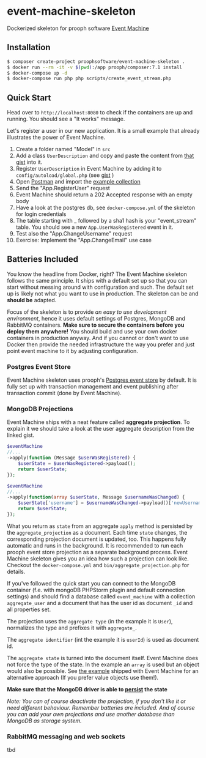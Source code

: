 # event-machine-skeleton
Dockerized skeleton for prooph software [Event Machine](https://github.com/proophsoftware/event-machine)

## Installation

```bash
$ composer create-project proophsoftware/event-machine-skeleton .
$ docker run --rm -it -v $(pwd):/app prooph/composer:7.1 install
$ docker-compose up -d
$ docker-compose run php php scripts/create_event_stream.php
```
## Quick Start

Head over to `http://localhost:8080` to check if the containers are up and running.
You should see a "It works" message.

Let's register a user in our new application. It is a small example that already illustrates the power of Event Machine.

1. Create a folder named "Model" in `src`
2. Add a class `UserDescription` and copy and paste the content from [that gist](https://gist.github.com/codeliner/20c3944195d0c60ceb2a4bbe6d3d2638#file-userdescription-php) into it.
3. Register `UserDescription` in Event Machine by adding it to `config/autoload/global.php` (see [gist](https://gist.github.com/codeliner/20c3944195d0c60ceb2a4bbe6d3d2638#file-global-php) )
4. Open [Postman](https://www.getpostman.com/) and import the [example collection](https://gist.github.com/codeliner/20c3944195d0c60ceb2a4bbe6d3d2638#file-eventmachine_example-postman_collection-json)
5. Send the "App.RegisterUser" request
6. Event Machine should return a 202 Accepted response with an empty body
7. Have a look at the postgres db, see `docker-compose.yml` of the skeleton for login credentials
8. The table starting with _ followed by a sha1 hash is your "event_stream" table. You should see a new `App.UserWasRegistered` event in it.
9. Test also the "App.ChangeUsername" request
10. Exercise: Implement the "App.ChangeEmail" use case

## Batteries Included

You know the headline from Docker, right?
The Event Machine skeleton follows the same principle. It ships with a default set up so that you can start without messing around with configuration and such.
The default set up is likely not what you want to use in production. The skeleton can be and **should be** adapted.

Focus of the skeleton is to provide *an easy to use development environment*, hence it uses default settings of Postgres, MongoDB and RabbitMQ containers.
**Make sure to secure the containers before you deploy them anywhere!** You should build and use your own docker containers in production anyway.
And if you cannot or don't want to use Docker then provide the needed infrastructure the way you prefer and just point event machine to it by adjusting configuration.

### Postgres Event Store

Event Machine skeleton uses prooph's [Postgres event store](https://github.com/prooph/pdo-event-store) by default. 
It is fully set up with transaction management and event publishing after transaction commit (done by Event Machine).
 
### MongoDB Projections

Event Machine ships with a neat feature called **aggregate projection**. To explain it we should take a look at the user aggregate description from
the linked gist.

```php
$eventMachine
//...
->apply(function (Message $userWasRegistered) {
    $userState = $userWasRegistered->payload();
    return $userState;
});

$eventMachine
//...
->apply(function(array $userState, Message $usernameWasChanged) {
    $userState['username'] = $usernameWasChanged->payload()['newUsername'];
    return $userState;
});
```
What you return as `state` from an aggregate `apply` method is persisted by the `aggregate_projection` as a document.
Each time `state` changes, the corresponding projection document is updated, too. This happens fully automatic and runs
in the background. It is recommended to run each prooph event store projection as a separate background process.
Event Machine skeleton gives you an idea how such a projection can look like. Checkout the `docker-compose.yml` and 
`bin/aggregate_projection.php` for details. 

If you've followed the quick start you can connect to the MongoDB container (f.e. with mongoDB PHPStorm plugin and default connection settings)
and should find a database called `event_machine` with a collection `aggregate_user` and a document that has the user id as
document `_id` and all properties set. 

The projection uses the `aggregate type` (in the example it is `User`), normalizes the type and prefixes it with `aggregate_`.

The `aggregate identifier` (int the example it is `userId`) is used as document id.

The `aggregate state` is turned into the document itself. Event Machine does not force the type of the state. In the example an `array`
is used but an object would also be possible. See [the example](https://github.com/proophsoftware/event-machine/blob/master/examples/Aggregate/UserDescription.php#L60) 
shipped with Event Machine for an alternative approach (If you prefer value objects use them!).

**Make sure that the MongoDB driver is able to [persist](http://php.net/manual/de/mongodb.persistence.php) the state**

*Note: You can of course deactivate the projection, if you don't like it or need different behaviour. Remember batteries are included. 
And of course you can add your own projections and use another database than MongoDB as storage system.*

### RabbitMQ messaging and web sockets

tbd
